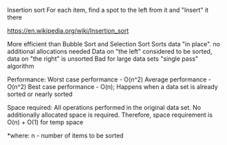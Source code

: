 Insertion sort
For each item, find a spot to the left from it and "Insert" it there

https://en.wikipedia.org/wiki/Insertion_sort

More efficient than Bubble Sort and Selection Sort
Sorts data "in place". no additional allocations needed
Data on "the left" considered to be sorted, data on "the right" is unsorted
Bad for large data sets
"single pass" algorithm


Performance:
  Worst case performance - O(n^2)
  Average performance - O(n^2)
  Best case performance - O(n); Happens when a data set is already sorted or nearly sorted

Space required:
  All operations performed in the original data set. No additionally allocated space is required.
  Therefore, space requirement is O(n) + O(1) for temp space 


*where: n - number of items to be sorted 